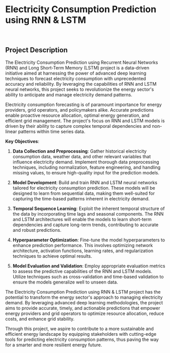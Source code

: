 # **Electricity Consumption Prediction using RNN & LSTM**
<br>

## **Project Description** <br>
The Electricity Consumption Prediction using Recurrent Neural Networks (RNN) and Long Short-Term Memory (LSTM) project is a data-driven initiative aimed at harnessing the power of advanced deep learning techniques to forecast electricity consumption with unprecedented accuracy and reliability. By leveraging the capabilities of RNN and LSTM neural networks, this project seeks to revolutionize the energy sector's ability to anticipate and manage electricity demand patterns.

Electricity consumption forecasting is of paramount importance for energy providers, grid operators, and policymakers alike. Accurate predictions enable proactive resource allocation, optimal energy generation, and efficient grid management. The project's focus on RNN and LSTM models is driven by their ability to capture complex temporal dependencies and non-linear patterns within time series data.

**Key Objectives**:

1. **Data Collection and Preprocessing**: Gather historical electricity consumption data, weather data, and other relevant variables that influence electricity demand. Implement thorough data preprocessing techniques, including normalization, feature engineering, and handling missing values, to ensure high-quality input for the prediction models.

2. **Model Development**: Build and train RNN and LSTM neural networks tailored for electricity consumption prediction. These models will be designed to learn from sequential data, making them well-suited for capturing the time-based patterns inherent in electricity demand.

3. **Temporal Sequence Learning**: Exploit the inherent temporal structure of the data by incorporating time lags and seasonal components. The RNN and LSTM architectures will enable the models to learn short-term dependencies and capture long-term trends, contributing to accurate and robust predictions.

4. **Hyperparameter Optimization**: Fine-tune the model hyperparameters to enhance prediction performance. This involves optimizing network architecture, activation functions, learning rates, and regularization techniques to achieve optimal results.

5. **Model Evaluation and Validation**: Employ appropriate evaluation metrics to assess the predictive capabilities of the RNN and LSTM models. Utilize techniques such as cross-validation and time-based validation to ensure the models generalize well to unseen data.

The Electricity Consumption Prediction using RNN & LSTM project has the potential to transform the energy sector's approach to managing electricity demand. By leveraging advanced deep learning methodologies, the project aims to provide accurate, timely, and actionable predictions that empower energy providers and grid operators to optimize resource allocation, reduce costs, and enhance grid stability.

Through this project, we aspire to contribute to a more sustainable and efficient energy landscape by equipping stakeholders with cutting-edge tools for predicting electricity consumption patterns, thus paving the way for a smarter and more resilient energy future.
